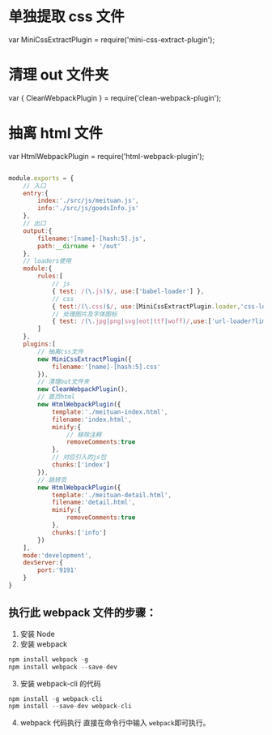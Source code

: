 # 单独提取 css 文件

var MiniCssExtractPlugin = require('mini-css-extract-plugin');

# 清理 out 文件夹

var { CleanWebpackPlugin } = require('clean-webpack-plugin');

# 抽离 html 文件

var HtmlWebpackPlugin = require('html-webpack-plugin');

```javascript

module.exports = {
    // 入口
    entry:{
        index:'./src/js/meituan.js',
        info:'./src/js/goodsInfo.js'
    },
    // 出口
    output:{
        filename:'[name]-[hash:5].js',
        path:__dirname + '/out'
    },
    // loaders使用
    module:{
        rules:[
            // js
            { test: /(\.js)$/, use:['babel-loader'] },
            // css
            { test:/(\.css)$/, use:[MiniCssExtractPlugin.loader,'css-loader'] },
            // 处理图片及字体图标
            { test: /(\.jpg|png|svg|eot|ttf|woff)/,use:['url-loader?limit=1000&name=./[name].[ext]']}
        ]
    },
    plugins:[
        // 抽离css文件
        new MiniCssExtractPlugin({
            filename:'[name]-[hash:5].css'
        }),
        // 清理out文件夹
        new CleanWebpackPlugin(),
        // 首页html
        new HtmlWebpackPlugin({
            template:'./meituan-index.html',
            filename:'index.html',
            minify:{
                // 移除注释
                removeComments:true
            },
            // 对应引入的js包
            chunks:['index']
        }),
        // 跳转页
        new HtmlWebpackPlugin({
            template:'./meituan-detail.html',
            filename:'detail.html',
            minify:{
                removeComments:true
            },
            chunks:['info']
        })
    ],
    mode:'development',
    devServer:{
        port:'9191'
    }
}
```

## 执行此 webpack 文件的步骤：

1. 安装 Node
2. 安装 webpack

```javascript
npm install webpack -g
npm install webpack --save-dev
 ```

3. 安装 webpack-cli 的代码

 ```javascript
npm install -g webpack-cli
npm install --save-dev webpack-cli
```

4. webpack 代码执行
直接在命令行中输入 `webpack`即可执行。
